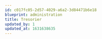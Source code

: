 ```yaml
---
id: c017fc05-2d57-4029-a6a2-3d84471b6e18
blueprint: administration
title: Tresorier
updated_by: 1
updated_at: 1631638635
---
```

